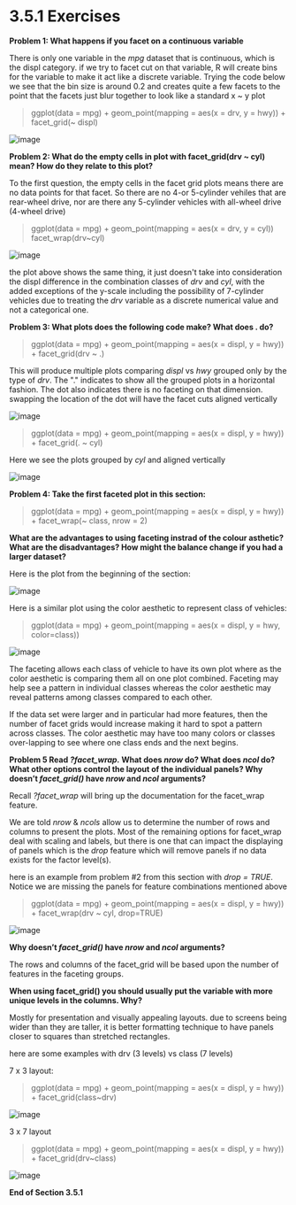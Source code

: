 # 3.5.1 Exercises

**Problem 1: What happens if you facet on a continuous variable**

There is only one variable in the *mpg* dataset that is continuous, which is the displ category.  if we try to facet cut on that variable, R will create bins for the variable to make it act like a discrete variable.  Trying the code below we see that the bin size is around 0.2 and creates quite a few facets to the point that the facets just blur together to look like a standard x ~ y plot

> ggplot(data = mpg) + 
>     geom_point(mapping = aes(x = drv, y = hwy)) + 
>     facet_grid(~ displ)


![image](/images/Exercise3.5.1.1.png)

**Problem 2: What do the empty cells in plot with facet_grid(drv ~ cyl) mean? How do they relate to this plot?**

To the first question, the empty cells in the facet grid plots means there are no data points for that facet.  So there are no 4-or 5-cylinder vehiles that are rear-wheel drive, nor are there any 5-cylinder vehicles with all-wheel drive (4-wheel drive)

>ggplot(data = mpg) + 
>  geom_point(mapping = aes(x = drv, y = cyl))
>  facet_wrap(drv~cyl)

![image](/images/Exercise3.5.1.2.png)


the plot above shows the same thing, it just doesn't take into consideration the displ difference in the combination classes of *drv* and *cyl*, with the added exceptions of the y-scale including the possibility of 7-cylinder vehicles due to treating the *drv* variable as a discrete numerical value and not a categorical one. 

**Problem 3: What plots does the following code make? What does . do?**

>ggplot(data = mpg) + 
>  geom_point(mapping = aes(x = displ, y = hwy)) +
>  facet_grid(drv ~ .)

This will produce multiple plots comparing *displ* vs *hwy* grouped only by the type of *drv*.  The "." indicates to show all the grouped plots in a horizontal fashion.  The dot also indicates there is no faceting on that dimension.  swapping the location of the dot will have the facet cuts aligned vertically

![image](/images/Exercise3.5.1.3a.png)

>ggplot(data = mpg) + 
>  geom_point(mapping = aes(x = displ, y = hwy)) +
>  facet_grid(. ~ cyl)

Here we see the plots grouped by *cyl* and aligned vertically

![image](/images/Exercise3.5.1.3b.png)


**Problem 4: Take the first faceted plot in this section:**

>ggplot(data = mpg) + 
>  geom_point(mapping = aes(x = displ, y = hwy)) + 
>  facet_wrap(~ class, nrow = 2)

**What are the advantages to using faceting instrad of the colour asthetic?  What are the disadvantages? How might the balance change if you had a larger dataset?**

Here is the plot from the beginning of the section:

![image](/images/Exercise3.5.1.4a.png)


Here is a similar plot using the color aesthetic to represent class of vehicles:

>ggplot(data = mpg) + 
>  geom_point(mapping = aes(x = displ, y = hwy, color=class))  

![image](/images/Exercise3.5.1.4b.png)

The faceting allows each class of vehicle to have its own plot where as the color aesthetic is comparing them all on one plot combined. Faceting may help see a pattern in individual classes whereas the color aesthetic may reveal patterns among classes compared to each other.  

If the data set were larger and in particular had more features, then the number of facet grids would increase making it hard to spot a pattern across classes.  The color aesthetic may have too many colors or classes over-lapping to see where one class ends and the next begins.

**Problem 5 Read *?facet_wrap.* What does *nrow* do? What does *ncol* do? What other options control the layout of the individual panels? Why doesn’t *facet_grid()* have *nrow* and *ncol* arguments?** 

Recall *?facet_wrap* will bring up the documentation for the facet_wrap feature.  

We are told *nrow* & *ncols* allow us to determine the number of rows and columns to present the plots.  Most of the remaining options for facet_wrap deal with scaling and labels, but there is one that can impact the displaying of panels which is the *drop* feature which will remove panels if no data exists for the factor level(s).

here is an example from problem #2 from this section with *drop = TRUE*. Notice we are missing the panels for feature combinations mentioned above

>ggplot(data = mpg) + 
>  geom_point(mapping = aes(x = displ, y = hwy)) + 
>  facet_wrap(drv ~ cyl, drop=TRUE)

![image](/images/Exercise3.5.1.5.png)


**Why doesn’t *facet_grid()* have *nrow* and *ncol* arguments?**
  
  The rows and columns of the facet_grid will be based upon the number of features in the faceting groups.
  
**When using facet_grid() you should usually put the variable with more unique levels in the columns. Why?**

Mostly for presentation and visually appealing layouts.  due to screens being wider than they are taller, it is better formatting technique to have panels closer to squares than stretched rectangles.

here are some examples with drv (3 levels) vs class (7 levels)

7 x 3 layout:

>ggplot(data = mpg) + 
>  geom_point(mapping = aes(x = displ, y = hwy)) + 
>     facet_grid(class~drv)

![image](/images/Exercise3.5.1.6a.png)


3 x 7 layout

>ggplot(data = mpg) + 
>  geom_point(mapping = aes(x = displ, y = hwy)) + 
>     facet_grid(drv~class)

![image](/images/Exercise3.5.1.6b.png)

**End of Section 3.5.1**


  

